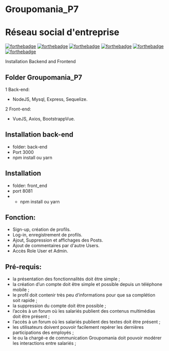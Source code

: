# Groupomania_P7

# Réseau social d'entreprise


[![forthebadge](https://img.shields.io/badge/Node.js-43853D?style=for-the-badge&logo=node.js&logoColor=white)](https://forthebadge.com)
[![forthebadge](https://img.shields.io/badge/JavaScript-323330?style=for-the-badge&logo=javascript&logoColor=F7DF1E)](https://forthebadge.com)
[![forthebadge](https://img.shields.io/badge/Express.js-000000?style=for-the-badge&logo=express&logoColor=white)](https://forthebadge.com)
[![forthebadge](https://img.shields.io/badge/Vue.js-35495E?style=for-the-badge&logo=vue.js&logoColor=4FC08D)](https://forthebadge.com)
[![forthebadge](https://img.shields.io/badge/Bootstrap-563D7C?style=for-the-badge&logo=bootstrap&logoColor=white)](https://forthebadge.com)
[![forthebadge](https://img.shields.io/badge/MySQL-00000F?style=for-the-badge&logo=mysql&logoColor=white)](https://forthebadge.com)


 Installation Backend and Frontend 

## Folder Groupomania_P7

1 Back-end:
- NodeJS, Mysql, Express, Sequelize.

2 Front-end:
- VueJS, Axios, BootstrappVue.

## Installation back-end
-  folder: back-end 
-  Port 3000
-  npm install ou yarn

## Installation 
-  folder: front_end
- port 8081
- -  npm install ou yarn

## Fonction:
- Sign-up, création de profils.
- Log-in, enregistrement de profils.
- Ajout, Suppression et affichages des Posts.
- Ajout de commentaires par d'autre Users.
- Accès Role User et Admin.

## Pré-requis:
- la présentation des fonctionnalités doit être simple ;
- la création d’un compte doit être simple et possible depuis un téléphone mobile ;
- le profil doit contenir très peu d’informations pour que sa complétion soit rapide ;
- la suppression du compte doit être possible ;
- l’accès à un forum où les salariés publient des contenus multimédias doit être présent ;
- l’accès à un forum où les salariés publient des textes doit être présent ;
- les utilisateurs doivent pouvoir facilement repérer les dernières participations des employés ;
- le ou la chargé-e de communication Groupomania doit pouvoir modérer les interactions entre
salariés ;
